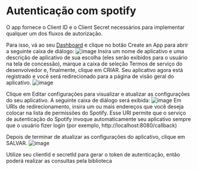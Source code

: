 

# Autenticação com spotify

O app fornece o Client ID e o Client Secret necessários para implementar qualquer um dos fluxos de autorização.

Para isso, vá ao seu [Dashboard](https://developer.spotify.com/dashboard) e clique no botão Create an App para abrir a seguinte caixa de diálogo:
![image](https://user-images.githubusercontent.com/10332498/201724931-afa726df-8751-452a-94f8-4fcf8142f7ee.png)
Insira um nome de aplicativo e uma descrição de aplicativo de sua escolha (eles serão exibidos para o usuário na tela de concessão), marque a caixa de seleção Termos de serviço do desenvolvedor e, finalmente, clique em CRIAR. Seu aplicativo agora está registrado e você será redirecionado para a página de visão geral do aplicativo.
![image](https://user-images.githubusercontent.com/10332498/201725080-251bf6f6-e6ae-4d60-a0bd-c9becbecbad8.png)

Clique em Editar configurações para visualizar e atualizar as configurações do seu aplicativo. A seguinte caixa de diálogo será exibida:
![image](https://user-images.githubusercontent.com/10332498/201725141-b78fa7bd-58fb-49d7-b15a-50422741b6e1.png)
Em URIs de redirecionamento, insira um ou mais endereços que você deseja colocar na lista de permissões do Spotify. Esse URI permite que o serviço de autenticação do Spotify invoque automaticamente seu aplicativo sempre que o usuário fizer login (por exemplo, http://localhost:8080/callback)

Depois de terminar de atualizar as configurações do aplicativo, clique em SALVAR.
![image](https://user-images.githubusercontent.com/10332498/201725183-802c3193-b416-4ac7-bc6f-caefddbf6107.png)

Utilize seu clientId e secretId para gerar o token de autenticação, então poderá realizar as consultas pela biblioteca
